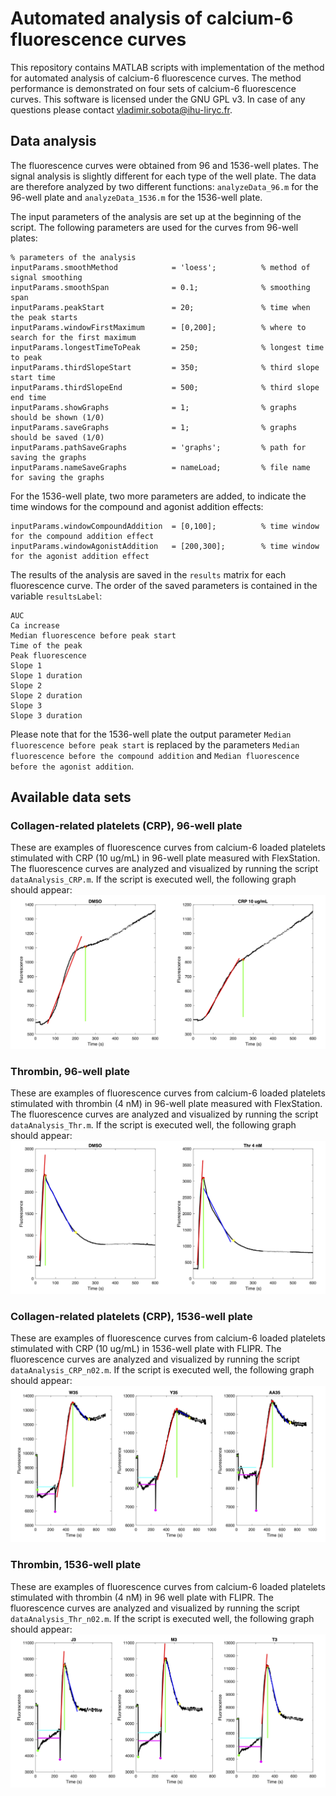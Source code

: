 # Automated analysis of calcium-6 fluorescence curves
This repository contains MATLAB scripts with implementation of the method for automated analysis of calcium-6 fluorescence curves. The method performance is demonstrated on four sets of calcium-6 fluorescence curves. This software is licensed under the GNU GPL v3. In case of any questions please contact vladimir.sobota@ihu-liryc.fr.

## Data analysis
The fluorescence curves were obtained from 96 and 1536-well plates. The signal analysis is slightly different for each type of the well plate. The data are therefore analyzed by two different functions: `analyzeData_96.m` for the 96-well plate and `analyzeData_1536.m` for the 1536-well plate.

The input parameters of the analysis are set up at the beginning of the script. The following parameters are used for the curves from 96-well plates:

```
% parameters of the analysis
inputParams.smoothMethod            = 'loess';          % method of signal smoothing
inputParams.smoothSpan              = 0.1;              % smoothing span
inputParams.peakStart               = 20;               % time when the peak starts
inputParams.windowFirstMaximum      = [0,200];          % where to search for the first maximum
inputParams.longestTimeToPeak       = 250;              % longest time to peak
inputParams.thirdSlopeStart         = 350;              % third slope start time
inputParams.thirdSlopeEnd           = 500;              % third slope end time
inputParams.showGraphs              = 1;                % graphs should be shown (1/0)
inputParams.saveGraphs              = 1;                % graphs should be saved (1/0)
inputParams.pathSaveGraphs          = 'graphs';         % path for saving the graphs
inputParams.nameSaveGraphs          = nameLoad;         % file name for saving the graphs
```

For the 1536-well plate, two more parameters are added, to indicate the time windows for the compound and agonist addition effects:

```
inputParams.windowCompoundAddition  = [0,100];          % time window for the compound addition effect
inputParams.windowAgonistAddition   = [200,300];        % time window for the agonist addition effect
```

The results of the analysis are saved in the `results` matrix for each fluorescence curve. The order of the saved parameters is contained in the variable `resultsLabel`:
```
AUC
Ca increase
Median fluorescence before peak start
Time of the peak
Peak fluorescence
Slope 1
Slope 1 duration
Slope 2
Slope 2 duration
Slope 3
Slope 3 duration
```

Please note that for the 1536-well plate the output parameter `Median fluorescence before peak start` is replaced by the parameters `Median fluorescence before the compound addition` and `Median fluorescence before the agonist addition`.

## Available data sets

### Collagen-related platelets (CRP), 96-well plate
These are examples of fluorescence curves from calcium-6 loaded platelets stimulated with CRP (10 ug/mL) in 96-well plate measured with FlexStation. The fluorescence curves are analyzed and visualized by running the script `dataAnalysis_CRP.m`. If the script is executed well, the following graph should appear:
![Sample graph](/graphs/CRP.png?raw=true)

### Thrombin, 96-well plate
These are examples of fluorescence curves from calcium-6 loaded platelets stimulated with thrombin (4 nM) in 96-well plate measured with FlexStation. The fluorescence curves are analyzed and visualized by running the script `dataAnalysis_Thr.m`. If the script is executed well, the following graph should appear:
![Sample graph](/graphs/Thr.png?raw=true)

### Collagen-related platelets (CRP), 1536-well plate
These are examples of fluorescence curves from calcium-6 loaded platelets stimulated with CRP (10 ug/mL) in 1536-well plate with FLIPR. The fluorescence curves are analyzed and visualized by running the script `dataAnalysis_CRP_n02.m`. If the script is executed well, the following graph should appear:
![Sample graph](/graphs/n02_CRP.png?raw=true)

### Thrombin, 1536-well plate
These are examples of fluorescence curves from calcium-6 loaded platelets stimulated with thrombin (4 nM) in 96 well plate with FLIPR. The fluorescence curves are analyzed and visualized by running the script `dataAnalysis_Thr_n02.m`. If the script is executed well, the following graph should appear:
![Sample graph](/graphs/n02_Thr.png?raw=true)

